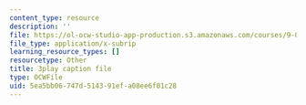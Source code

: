 ```yaml
---
content_type: resource
description: ''
file: https://ol-ocw-studio-app-production.s3.amazonaws.com/courses/9-00sc-introduction-to-psychology-fall-2011/5ea5bb06747d514391efa08ee6f01c28_qZdm4mpQA_8.vtt
file_type: application/x-subrip
learning_resource_types: []
resourcetype: Other
title: 3play caption file
type: OCWFile
uid: 5ea5bb06-747d-5143-91ef-a08ee6f01c28
---
```

